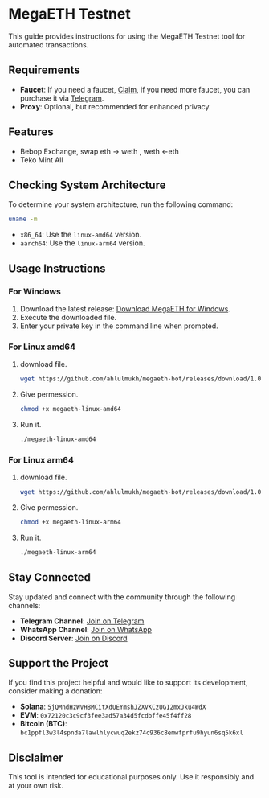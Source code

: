 # MegaETH Testnet

This guide provides instructions for using the MegaETH Testnet tool for automated transactions.

## Requirements

- **Faucet**: If you need a faucet, [Claim](https://testnet.megaeth.com/), if you need more faucet, you can purchase it via [Telegram](https://t.me/ahlulmukh).
- **Proxy**: Optional, but recommended for enhanced privacy.

## Features

- Bebop Exchange, swap eth -> weth , weth <-eth
- Teko Mint All

## Checking System Architecture

To determine your system architecture, run the following command:

```bash
uname -m
```

- `x86_64`: Use the `linux-amd64` version.
- `aarch64`: Use the `linux-arm64` version.

## Usage Instructions

### For Windows

1. Download the latest release: [Download MegaETH for Windows](https://github.com/ahlulmukh/megaeth-bot/releases/download/1.0.0/megaeth.exe).
2. Execute the downloaded file.
3. Enter your private key in the command line when prompted.

### For Linux amd64

1. download file.

   ```bash
   wget https://github.com/ahlulmukh/megaeth-bot/releases/download/1.0.0/megaeth-linux-amd64
   ```

2. Give permession.
   ```bash
   chmod +x megaeth-linux-amd64
   ```
3. Run it.
   ```bash
   ./megaeth-linux-amd64
   ```

### For Linux arm64

1. download file.

   ```bash
   wget https://github.com/ahlulmukh/megaeth-bot/releases/download/1.0.0/megaeth-linux-arm64
   ```

2. Give permession.
   ```bash
   chmod +x megaeth-linux-arm64
   ```
3. Run it.
   ```bash
   ./megaeth-linux-arm64
   ```

## Stay Connected

Stay updated and connect with the community through the following channels:

- **Telegram Channel**: [Join on Telegram](https://t.me/elpuqus)
- **WhatsApp Channel**: [Join on WhatsApp](https://whatsapp.com/channel/0029VavBRhGBqbrEF9vxal1R)
- **Discord Server**: [Join on Discord](https://discord.com/invite/uKM4UCAccY)

## Support the Project

If you find this project helpful and would like to support its development, consider making a donation:

- **Solana**: `5jQMndHzWVH8MCitXdUEYmshJZXVKCzUG12mxJku4WdX`
- **EVM**: `0x72120c3c9cf3fee3ad57a34d5fcdbffe45f4ff28`
- **Bitcoin (BTC)**: `bc1ppfl3w3l4spnda7lawlhlycwuq2ekz74c936c8emwfprfu9hyun6sq5k6xl`

## Disclaimer

This tool is intended for educational purposes only. Use it responsibly and at your own risk.

